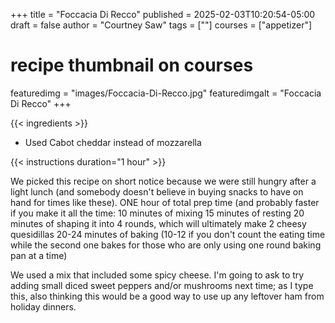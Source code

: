 +++
title = "Foccacia Di Recco"
published = 2025-02-03T10:20:54-05:00
draft = false
author = "Courtney Saw"
tags = [""]
courses = ["appetizer"]
# recipe thumbnail on courses
featuredimg = "images/Foccacia-Di-Recco.jpg"
featuredimgalt = "Foccacia Di Recco"
+++

{{< ingredients >}}

* Used Cabot cheddar instead of mozzarella

{{< instructions duration="1 hour" >}}

We picked this recipe on short notice because we were still hungry after a light lunch (and somebody doesn't believe in buying snacks to have on hand for times like these). ONE hour of total prep time (and probably faster if you make it all the time:
10 minutes of mixing
15 minutes of resting
20 minutes of shaping it into 4 rounds, which will ultimately make 2 cheesy quesidillas
20-24 minutes of baking (10-12 if you don't count the eating time while the second one bakes for those who are only using one round baking pan at a time)

We used a mix that included some spicy cheese. I'm going to ask to try adding small diced sweet peppers and/or mushrooms next time; as I type this, also thinking this would be a good way to use up any leftover ham from holiday dinners.
